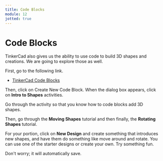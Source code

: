 ```yaml
---
title: Code Blocks
module: 12
jotted: true
---
```


# Code Blocks

TinkerCad also gives us the ability to use code to build 3D shapes and creations.  We are going to explore those as well. 

First, go to the following link.

* <a href="https://www.tinkercad.com/dashboard?type=codeblocks&collection=designs" target="_new">TinkerCad Code Blocks</a>

Then, click on Create New Code Block.  When the dialog box appears, click on **Intro to Shapes** activities.

Go through the activity so that you know how to code blocks add 3D shapes.

Then, go through the **Moving Shapes** tutorial and then finally, the **Rotating Shapes** tutorial.

For your portion, click on **New Design** and create something that introduces new shapes, and have them do something like move around and rotate.  You can use one of the starter designs or create your own.  Try something fun.

Don't worry; it will automatically save.
